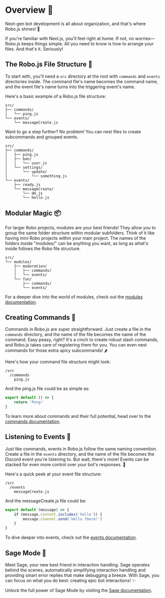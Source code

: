 # Overview 🚀

Next-gen bot development is all about organization, and that's where Robo.js shines! 🌟

If you're familiar with Next.js, you'll feel right at home. If not, no worries—Robo.js keeps things simple. All you need to know is how to arrange your files. And that's it. Seriously!

## The Robo.js File Structure 📂

To start with, you'll need a `src` directory at the root with `commands` and `events` directories inside. The command file's name becomes the command name, and the event file's name turns into the triggering event's name. 

Here's a basic example of a Robo.js file structure:

```
src/
├── commands/
│   └── ping.js
└── events/
    └── messageCreate.js
```

Want to go a step further? No problem! You can nest files to create subcommands and grouped events.

```
src/
├── commands/
│   ├── ping.js
│   ├── ban/
│   │   └── user.js
│   └── settings/
│       └── update/
│           └── something.js
└── events/
    ├── ready.js
    └── messageCreate/
        └── dm.js
        └── hello.js
```

## Modular Magic 📦

For larger Robo projects, modules are your best friends! They allow you to group the same folder structure within modular subfolders. Think of it like having mini Robo projects within your main project. The names of the folders inside "modules/" can be anything you want, as long as what's inside follows the Robo file structure.

```
src/
└── modules/
    ├── moderation/
    │   ├── commands/
    │   └── events/
    └── fun/
        ├── commands/
        └── events/
```

For a deeper dive into the world of modules, check out the [modules documentation](/docs/advanced/modules).

## Creating Commands 📜

Commands in Robo.js are super straightforward. Just create a file in the `commands` directory, and the name of the file becomes the name of the command. Easy peasy, right? It's a cinch to create robust slash commands, and Robo.js takes care of registering them for you. You can even nest commands for those extra spicy subcommands! 🌶️

Here's how your command file structure might look:

```
/src
  /commands
    ping.js
```

And the ping.js file could be as simple as:

```javascript
export default () => {
	return 'Pong!'
}
```

To learn more about commands and their full potential, head over to the [commands documentation](./commands.md).

## Listening to Events 📡

Just like commands, events in Robo.js follow the same naming convention. Create a file in the `events` directory, and the name of the file becomes the Discord event you're listening to. But wait, there's more! Events can be stacked for even more control over your bot's responses. 🤖

Here's a quick peek at your event file structure:

```
/src
  /events
    messageCreate.js
```

And the messageCreate.js file could be:

```javascript
export default (message) => {
    if (message.content.includes('hello')) {
        message.channel.send('Hello there!')
    }
}
```

To dive deeper into events, check out the [events documentation](./events.md).

## Sage Mode 🔮

Meet Sage, your new best friend in interaction handling. Sage operates behind the scenes, automatically simplifying interaction handling and providing smart error replies that make debugging a breeze. With Sage, you can focus on what you do best: creating epic bot interactions! ✨

Unlock the full power of Sage Mode by visiting the [Sage documentation](./sage.md).
